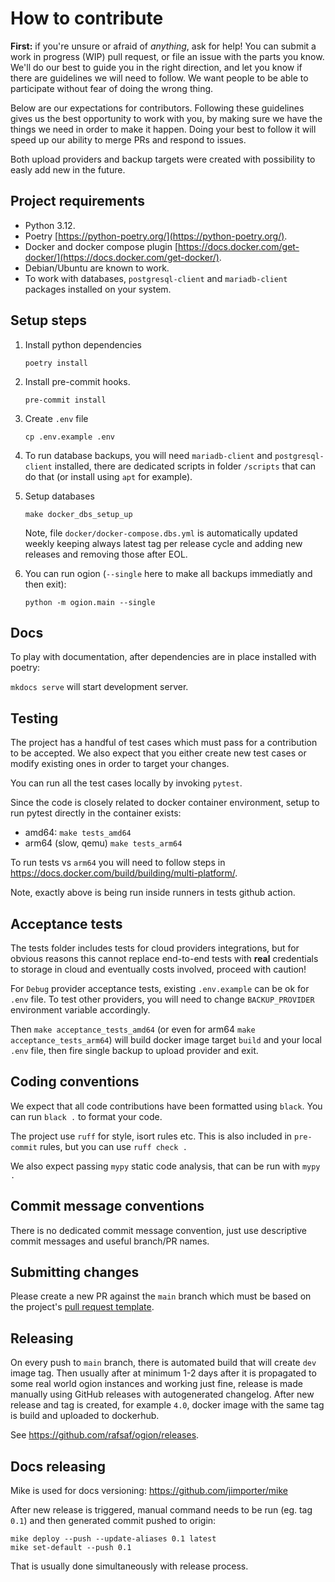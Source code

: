 # How to contribute

**First:** if you're unsure or afraid of _anything_, ask for help! You can
submit a work in progress (WIP) pull request, or file an issue with the parts
you know. We'll do our best to guide you in the right direction, and let you
know if there are guidelines we will need to follow. We want people to be able
to participate without fear of doing the wrong thing.

Below are our expectations for contributors. Following these guidelines gives us
the best opportunity to work with you, by making sure we have the things we need
in order to make it happen. Doing your best to follow it will speed up our
ability to merge PRs and respond to issues.

Both upload providers and backup targets were created with possibility to easly add new in the future.

## Project requirements

- Python 3.12.
- Poetry [https://python-poetry.org/](https://python-poetry.org/).
- Docker and docker compose plugin [https://docs.docker.com/get-docker/](https://docs.docker.com/get-docker/).
- Debian/Ubuntu are known to work.
- To work with databases, `postgresql-client` and `mariadb-client` packages installed on your system.

## Setup steps

1. Install python dependencies

   `poetry install`

2. Install pre-commit hooks.

   `pre-commit install`

3. Create `.env` file

   `cp .env.example .env`

4. To run database backups, you will need `mariadb-client` and `postgresql-client` installed, there are dedicated scripts in folder `/scripts` that can do that (or install using `apt` for example).

5. Setup databases

   `make docker_dbs_setup_up`

   Note, file `docker/docker-compose.dbs.yml` is automatically updated weekly keeping always latest tag per release cycle and adding new releases and removing those after EOL.

6. You can run ogion (`--single` here to make all backups immediatly and then exit):

   `python -m ogion.main --single`

## Docs

To play with documentation, after dependencies are in place installed with poetry:

`mkdocs serve` will start development server.

## Testing

The project has a handful of test cases which must pass for a contribution to be
accepted. We also expect that you either create new test cases or modify
existing ones in order to target your changes.

You can run all the test cases locally by invoking `pytest`.

Since the code is closely related to docker container environment, setup to run pytest
directly in the container exists:

- amd64: `make tests_amd64`
- arm64 (slow, qemu) `make tests_arm64`

To run tests vs `arm64` you will need to follow steps in https://docs.docker.com/build/building/multi-platform/.

Note, exactly above is being run inside runners in tests github action.

## Acceptance tests

The tests folder includes tests for cloud providers integrations, but for obvious reasons this cannot replace end-to-end tests with **real** credentials to storage in cloud and eventually costs involved, proceed with caution!

For `Debug` provider acceptance tests, existing `.env.example` can be ok for `.env` file. To test other providers, you will need to change `BACKUP_PROVIDER` environment variable accordingly.

Then `make acceptance_tests_amd64` (or even for arm64 `make acceptance_tests_arm64`) will build docker image target `build` and your local `.env` file, then fire single backup to upload provider and exit.

## Coding conventions

We expect that all code contributions have been formatted using `black`. You can
run `black .` to format your code.

The project use `ruff` for style, isort rules etc. This is also included in `pre-commit` rules, but you can use `ruff check .`

We also expect passing `mypy` static code analysis, that can be run with `mypy .`

## Commit message conventions

There is no dedicated commit message convention, just use descriptive commit messages and useful branch/PR names.

## Submitting changes

Please create a new PR against the `main` branch which must be based on the
project's [pull request template](.github/PULL_REQUEST_TEMPLATE.md).

## Releasing

On every push to `main` branch, there is automated build that will create `dev` image tag. Then usually after at minimum 1-2 days after it is propagated to some real world ogion instances and working just fine, release is made manually using GitHub releases with autogenerated changelog. After new release and tag is created, for example `4.0`, docker image with the same tag is build and uploaded to dockerhub.

See https://github.com/rafsaf/ogion/releases.

## Docs releasing

Mike is used for docs versioning: https://github.com/jimporter/mike

After new release is triggered, manual command needs to be run (eg. tag `0.1`) and then generated commit pushed to origin:

```
mike deploy --push --update-aliases 0.1 latest
mike set-default --push 0.1
```

That is usually done simultaneously with release process.
